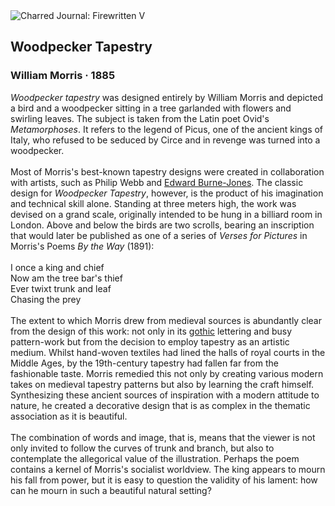 <div class="artwork-of-the-day">
  <div class="container">
    <div class="img-wrapper">
      <img
        src="https://uploads5.wikiart.org/00290/images/william-morris/3fc91690825f5a08770ec49a23e1de36.jpg!Large.jpg"
        alt="Charred Journal: Firewritten V" />
    </div>
    <div class="artwork-detail">
      <div class="artwork-origin"> 
        <h2 class="artwork-name">Woodpecker Tapestry</h2>
        <h3 class="artist">
          William Morris
                    ·  1885
        </h3>
      </div>
      <p class="description">
        <span class="artwork-description-text ng-binding" ng-bind-html="viewModel.ArtworkOfTheDay.Description | unsafe"><i>Woodpecker tapestry</i> was designed entirely by William Morris and depicted a bird and a woodpecker sitting in a tree garlanded with flowers and swirling leaves. The subject is taken from the Latin poet Ovid's <i>Metamorphoses</i>. It refers to the legend of Picus, one of the ancient kings of Italy, who refused to be seduced by Circe and in revenge was turned into a woodpecker. <br><br>Most of Morris's best-known tapestry designs were created in collaboration with artists, such as Philip Webb and <a target="_blank" href="https://www.wikiart.org/en/edward-burne-jones">Edward Burne-Jones</a>. The classic design for <i>Woodpecker Tapestry</i>, however, is the product of his imagination and technical skill alone. Standing at three meters high, the work was devised on a grand scale, originally intended to be hung in a billiard room in London. Above and below the birds are two scrolls, bearing an inscription that would later be published as one of a series of <i>Verses for Pictures</i> in Morris's Poems <i>By the Way</i> (1891): <br><br>I once a king and chief<br>Now am the tree bar's thief<br>Ever twixt trunk and leaf<br>Chasing the prey<br><br>The extent to which Morris drew from medieval sources is abundantly clear from the design of this work: not only in its <a target="_blank" href="https://www.wikiart.org/en/artists-by-art-movement/gothic-art">gothic</a> lettering and busy pattern-work but from the decision to employ tapestry as an artistic medium. Whilst hand-woven textiles had lined the halls of royal courts in the Middle Ages, by the 19th-century tapestry had fallen far from the fashionable taste. Morris remedied this not only by creating various modern takes on medieval tapestry patterns but also by learning the craft himself. Synthesizing these ancient sources of inspiration with a modern attitude to nature, he created a decorative design that is as complex in the thematic association as it is beautiful.<br><br>The combination of words and image, that is, means that the viewer is not only invited to follow the curves of trunk and branch, but also to contemplate the allegorical value of the illustration. Perhaps the poem contains a kernel of Morris's socialist worldview. The king appears to mourn his fall from power, but it is easy to question the validity of his lament: how can he mourn in such a beautiful natural setting?</span>
                        <div class="text-shadow-container" ng-show="showShadow" style=""></div>
      </p>
    </div>
  </div>

</div>
